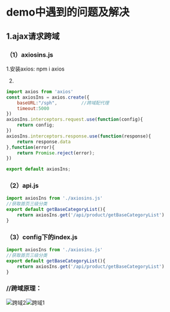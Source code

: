 # demo中遇到的问题及解决

## 1.ajax请求跨域

### （1）axiosins.js

1.安装axios: npm i axios

2.

```js
import axios from 'axios'
const axiosIns = axios.create({
    baseURL:"/sph",         //跨域配代理
    timeout:5000
})
axiosIns.interceptors.request.use(function(config){
    return config;
})
axiosIns.interceptors.response.use(function(response){
    return response.data
},function(error){
    return Promise.reject(error);
})

export default axiosIns;
```

### （2）api.js

```js
import axiosIns from './axiosins.js'
//获取首页三级分类
export default getBaseCategoryList(){
    return axiosIns.get('/api/product/getBaseCategoryList')
}
```

###  （3）config下的index.js

```js
import axiosIns from './axiosins.js'
//获取首页三级分类
export default getBaseCategoryList(){
    return axiosIns.get('/api/product/getBaseCategoryList')
}
```

### //跨域原理：

![跨域2](README.assets/跨域2.jpg)![跨域1](README.assets/跨域1.jpg)